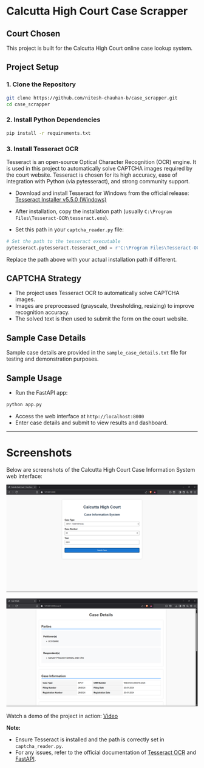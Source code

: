# Calcutta High Court Case Scrapper

## Court Chosen
This project is built for the Calcutta High Court online case lookup system.

## Project Setup

### 1. Clone the Repository
```bash
git clone https://github.com/nitesh-chauhan-b/case_scrapper.git
cd case_scrapper
```

### 2. Install Python Dependencies
```bash
pip install -r requirements.txt
```

### 3. Install Tesseract OCR
Tesseract is an open-source Optical Character Recognition (OCR) engine. It is used in this project to automatically solve CAPTCHA images required by the court website. Tesseract is chosen for its high accuracy, ease of integration with Python (via pytesseract), and strong community support.

- Download and install Tesseract for Windows from the official release:
  [Tesseract Installer v5.5.0 (Windows)](https://github.com/tesseract-ocr/tesseract/releases/download/5.5.0/tesseract-ocr-w64-setup-5.5.0.20241111.exe)

- After installation, copy the installation path (usually `C:\Program Files\Tesseract-OCR\tesseract.exe`).
- Set this path in your `captcha_reader.py` file:

```python
# Set the path to the tesseract executable
pytesseract.pytesseract.tesseract_cmd = r'C:\Program Files\Tesseract-OCR\tesseract.exe'
```

Replace the path above with your actual installation path if different.

## CAPTCHA Strategy
- The project uses Tesseract OCR to automatically solve CAPTCHA images.
- Images are preprocessed (grayscale, thresholding, resizing) to improve recognition accuracy.
- The solved text is then used to submit the form on the court website.


## Sample Case Details
Sample case details are provided in the `sample_case_details.txt` file for testing and demonstration purposes.

## Sample Usage
- Run the FastAPI app:
```bash
python app.py
```
- Access the web interface at `http://localhost:8000`
- Enter case details and submit to view results and dashboard.

---

# Screenshots

Below are screenshots of the Calcutta High Court Case Information System web interface:

![Case Search Form](./static/SS/1.png)

![Case Search Result](./static/SS/2.png)

Watch a demo of the project in action: [Video](https://youtu.be/ELNV73IvnNk)



**Note:**
- Ensure Tesseract is installed and the path is correctly set in `captcha_reader.py`.
- For any issues, refer to the official documentation of [Tesseract OCR](https://github.com/tesseract-ocr/tesseract) and [FastAPI](https://fastapi.tiangolo.com/).
